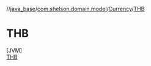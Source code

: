 //[java_base](../../../../index.md)/[com.shelson.domain.model](../../index.md)/[Currency](../index.md)/[THB](index.md)

# THB

[JVM]\
[THB](index.md)
